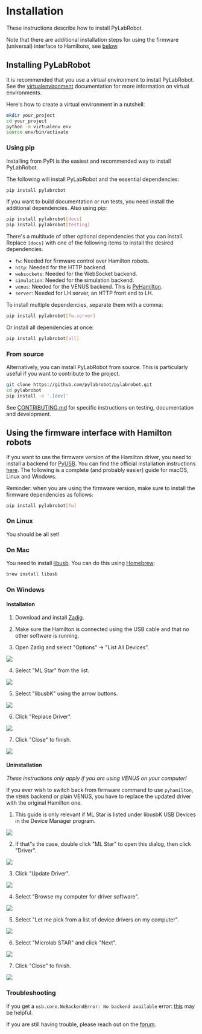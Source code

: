 # Installation

These instructions describe how to install PyLabRobot.

Note that there are additional installation steps for using the firmware (universal) interface to Hamiltons, see [below](#using-the-firmware-interface-with-hamilton-robots).

## Installing PyLabRobot

It is recommended that you use a virtual environment to install PyLabRobot. See the [virtualenvironment](https://virtualenv.pypa.io/en/latest/) documentation for more information on virtual environments.

Here's how to create a virtual environment in a nutshell:

```bash
mkdir your_project
cd your_project
python -m virtualenv env
source env/bin/activate
```

### Using pip

Installing from PyPI is the easiest and recommended way to install PyLabRobot.

The following will install PyLabRobot and the essential dependencies:

```bash
pip install pylabrobot
```

If you want to build documentation or run tests, you need install the additional
dependencies. Also using pip:

```bash
pip install pylabrobot[docs]
pip install pylabrobot[testing]
```

There's a multitude of other optional dependencies that you can install. Replace `[docs]` with one of the following items to install the desired dependencies.

- `fw`: Needed for firmware control over Hamilton robots.
- `http`: Needed for the HTTP backend.
- `websockets`: Needed for the WebSocket backend.
- `simulation`: Needed for the simulation backend.
- `venus`: Needed for the VENUS backend. This is
  [PyHamilton](https://github.com/dgretton/pyhamilton).
- `server`: Needed for LH server, an HTTP front end to LH.

To install multiple dependencies, separate them with a comma:

```bash
pip install pylabrobot[fw,server]
```

Or install all dependencies at once:

```bash
pip install pylabrobot[all]
```

### From source

Alternatively, you can install PyLabRobot from source. This is particularly useful if you want to contribute to the project.

```bash
git clone https://github.com/pylabrobot/pylabrobot.git
cd pylabrobot
pip install -e '.[dev]'
```

See [CONTRIBUTING.md](https://github.com/PyLabRobot/pylabrobot/blob/main/CONTRIBUTING.md) for specific instructions on testing, documentation and development.

## Using the firmware interface with Hamilton robots

If you want to use the firmware version of the Hamilton driver, you need to install a backend for [PyUSB](https://github.com/pyusb/pyusb/). You can find the official installation instructions [here](https://github.com/pyusb/pyusb#requirements-and-platform-support). The following is a complete (and probably easier) guide for macOS, Linux and Windows.

Reminder: when you are using the firmware version, make sure to install the firmware dependencies as follows:

```bash
pip install pylabrobot[fw]
```

### On Linux

You should be all set!

### On Mac

You need to install [libusb](https://libusb.info/). You can do this using [Homebrew](https://brew.sh/):

```bash
brew install libusb
```

### On Windows

#### Installation

1. Download and install [Zadig](https://zadig.akeo.ie).

2. Make sure the Hamilton is connected using the USB cable and that no other software is running.

3. Open Zadig and select "Options" -> "List All Devices".

![](./img/installation/install-1.png)

4. Select "ML Star" from the list.

![](./img/installation/install-2.png)

5. Select "libusbK" using the arrow buttons.

![](./img/installation/install-3.png)

6. Click "Replace Driver".

![](./img/installation/install-4.png)

7. Click "Close" to finish.

![](./img/installation/install-5.png)

#### Uninstallation

_These instructions only apply if you are using VENUS on your computer!_

If you ever wish to switch back from firmware command to use `pyhamilton`, the `VENUS` backend or plain VENUS, you have to replace the updated driver with the original Hamilton one.

1. This guide is only relevant if ML Star is listed under libusbK USB Devices in the Device Manager program.

![](./img/installation/uninstall-1.png)

2. If that"s the case, double click "ML Star" to open this dialog, then click "Driver".

![](./img/installation/uninstall-2.png)

3. Click "Update Driver".

![](./img/installation/uninstall-3.png)

4. Select "Browse my computer for driver software".

![](./img/installation/uninstall-4.png)

5. Select "Let me pick from a list of device drivers on my computer".

![](./img/installation/uninstall-5.png)

6. Select "Microlab STAR" and click "Next".

![](./img/installation/uninstall-6.png)

7. Click "Close" to finish.

![](./img/installation/uninstall-7.png)

### Troubleshooting

If you get a `usb.core.NoBackendError: No backend available` error: [this](https://github.com/pyusb/pyusb/blob/master/docs/faq.rst#how-do-i-fix-no-backend-available-errors) may be helpful.

If you are still having trouble, please reach out on the [forum](https://forums.pylabrobot.org/c/pylabrobot-user-discussion/26).
